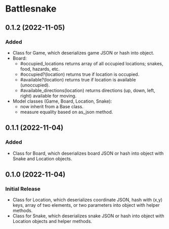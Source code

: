 # Battlesnake

## 0.1.2 (2022-11-05)

### Added

  - Class for Game, which deserializes game JSON or hash into object.
  - Board:
    - #occupied_locations returns array of all occupied locations; snakes, food, hazards, etc.
    - #occupied?(location) returns true if location is occupied.
    - #available?(location) returns true if location is available (unoccupied).
    - #available_directions(location) returns directions (up, down, left, right) available for
      moving.
  - Model classes (Game, Board, Location, Snake):
    - now inherit from a Base class.
    - measure equality based on as_json method.

## 0.1.1 (2022-11-04)

### Added

  - Class for Board, which deserializes board JSON or hash into object with Snake and Location
    objects.

## 0.1.0 (2022-11-04)

### Initial Release

  - Class for Location, which deserializes coordinate JSON, hash with (x,y) keys, array of two
    elements, or two parameters into object with helper methods.
  - Class for Snake, which deserializes snake JSON  or hash into object with Location objects and
    helper methods.
  